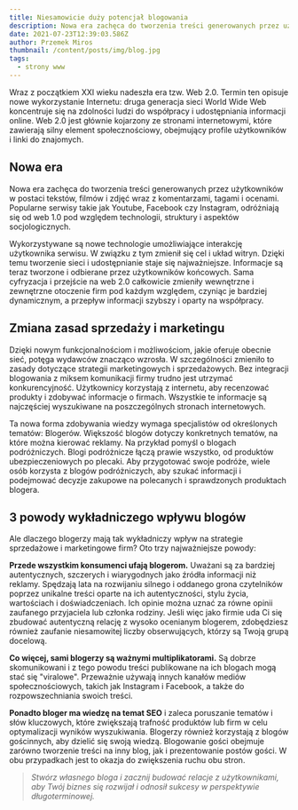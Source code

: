 ```yaml
---
title: Niesamowicie duży potencjał blogowania
description: Nowa era zachęca do tworzenia treści generowanych przez użytkowników w postaci tekstów, filmów i zdjęć wraz z komentarzami, tagami i ocenami.
date: 2021-07-23T12:39:03.586Z
author: Przemek Miros
thumbnail: /content/posts/img/blog.jpg
tags:
  - strony www
---
```

Wraz z początkiem XXI wieku nadeszła era tzw. Web 2.0. Termin ten opisuje nowe wykorzystanie Internetu: druga generacja sieci World Wide Web koncentruje się na zdolności ludzi do współpracy i udostępniania informacji online. Web 2.0 jest głównie kojarzony ze stronami internetowymi, które zawierają silny element społecznościowy, obejmujący profile użytkowników i linki do znajomych.

## Nowa era

Nowa era zachęca do tworzenia treści generowanych przez użytkowników w postaci tekstów, filmów i zdjęć wraz z komentarzami, tagami i ocenami. Popularne serwisy takie jak Youtube, Facebook czy Instagram, odróżniają się od web 1.0 pod względem technologii, struktury i aspektów socjologicznych.

Wykorzystywane są nowe technologie umożliwiające interakcję użytkownika serwisu. W związku z tym zmienił się cel i układ witryn. Dzięki temu tworzenie sieci i udostępnianie staje się najważniejsze. Informacje są teraz tworzone i odbierane przez użytkowników końcowych. Sama cyfryzacja i przejście na web 2.0 całkowicie zmieniły wewnętrzne i zewnętrzne otoczenie firm pod każdym względem, czyniąc je bardziej dynamicznym, a przepływ informacji szybszy i oparty na współpracy.

## Zmiana zasad sprzedaży i marketingu

Dzięki nowym funkcjonalnościom i możliwościom, jakie oferuje obecnie sieć, potęga wydawców znacząco wzrosła. W szczególności zmieniło to zasady dotyczące strategii marketingowych i sprzedażowych. Bez integracji blogowania z miksem komunikacji firmy trudno jest utrzymać konkurencyjność. Użytkownicy korzystają z internetu, aby recenzować produkty i zdobywać informacje o firmach. Wszystkie te informacje są najczęściej wyszukiwane na poszczególnych stronach internetowych. 

Ta nowa forma zdobywania wiedzy wymaga specjalistów od określonych tematów: Blogerów. Większość blogów dotyczy konkretnych tematów, na które można kierować reklamy. Na przykład pomyśl o blogach podróżniczych. Blogi podróżnicze łączą prawie wszystko, od produktów ubezpieczeniowych po plecaki. Aby przygotować swoje podróże, wiele osób korzysta z blogów podróżniczych, aby szukać informacji i podejmować decyzje zakupowe na polecanych i sprawdzonych produktach blogera.

## 3 powody wykładniczego wpływu blogów

Ale dlaczego blogerzy mają tak wykładniczy wpływ na strategie sprzedażowe i marketingowe firm? Oto trzy najważniejsze powody:

**Przede wszystkim konsumenci ufają blogerom.** Uważani są za bardziej autentycznych, szczerych i wiarygodnych jako źródła informacji niż reklamy. Spędzają lata na rozwijaniu silnego i oddanego grona czytelników poprzez unikalne treści oparte na ich autentyczności, stylu życia, wartościach i doświadczeniach. Ich opinie można uznać za równe opinii zaufanego przyjaciela lub członka rodziny. Jeśli więc jako firmie uda Ci się zbudować autentyczną relację z wysoko ocenianym blogerem, zdobędziesz również zaufanie niesamowitej liczby obserwujących, którzy są Twoją grupą docelową.

**Co więcej, sami blogerzy są ważnymi multiplikatorami.** Są dobrze skomunikowani i z tego powodu treści publikowane na ich blogach mogą stać się "viralowe". Przeważnie używają innych kanałów mediów społecznościowych, takich jak Instagram i Facebook, a także do rozpowszechniania swoich treści.

**Ponadto bloger ma wiedzę na temat SEO** i zaleca poruszanie tematów i słów kluczowych, które zwiększają trafność produktów lub firm w celu optymalizacji wyników wyszukiwania. Blogerzy również korzystają z blogów gościnnych, aby dzielić się swoją wiedzą. Blogowanie gości obejmuje zarówno tworzenie treści na inny blog, jak i prezentowanie postów gości. W obu przypadkach jest to okazja do zwiększenia ruchu obu stron.

> *Stwórz własnego bloga i zacznij budować relacje z użytkownikami, aby Twój biznes się rozwijał i odnosił sukcesy w perspektywie długoterminowej.*
